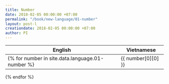 ```yaml
---
title: Number
date: 2018-02-05 00:00:00 +07:00
permalink: "/book/new-language/01-number"
layout: post-l
creationdate: 2018-02-05 00:00:00 +07:00
author: PI
---
```


<script src="http://code.responsivevoice.org/responsivevoice.js"></script>
 |English|Vietnamese|
 | --- | --- |
 {% for number in site.data.language.01-number %}| {{ number[0][0] }} <i class="fa fa-volume-up" onclick="responsiveVoice.speak('{{ number[0][0] }}', 'US English Female')"></i>| {{ number[0][1] }} <i class="fa fa-volume-up" onclick="responsiveVoice.speak('{{ number[0][1] }}', 'Vietnamese Male')"></i>|
 {% endfor %}
 
 
